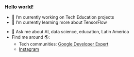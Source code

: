 <!-- ### Hi there 👋 -->

<!--
**leslysandra/leslysandra** is a ✨ _special_ ✨ repository because its `README.md` (this file) appears on your GitHub profile.
-->

<h3>Hello world!</h3>

- 🔭 I’m currently working on Tech Education projects
- 🌱 I’m currently learning more about TensorFlow
<!--  - 👯 I’m looking to collaborate on ...
- 🤔 I’m looking for help with ... -->
- 💬 Ask me about AI, data science, education, Latin America
- Find me around 🌎:
  * Tech communities: [Google Developer Expert](https://twitter.com/GoogleDevExpert)
  * [Instagram](https://www.instagram.com/leslysandra)


<!--
- 📫 How to reach me:
- 😄 Pronouns: ...
- ⚡ Fun fact: ... -->

